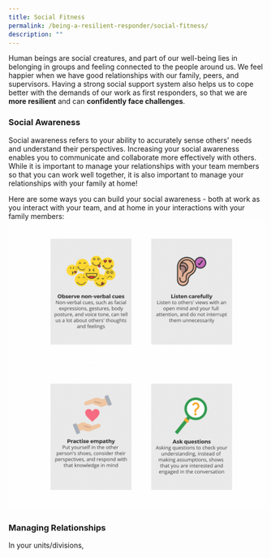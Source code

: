 ```yaml
---
title: Social Fitness
permalink: /being-a-resilient-responder/social-fitness/
description: ""
---
```

Human beings are social creatures, and part of our well-being lies in belonging in groups and feeling connected to the people around us. We feel happier when we have good relationships with our family, peers, and supervisors. Having a strong social support system also helps us to cope better with the demands of our work as first responders, so that we are **more resilient** and can **confidently face challenges**.

### Social Awareness
Social awareness refers to your ability to accurately sense others' needs and understand their perspectives. Increasing your social awareness enables you to communicate and collaborate more effectively with others. While it is important to manage your relationships with your team members so that you can work well together, it is also important to manage your relationships with your family at home!

Here are some ways you can build your social awareness - both at work as you interact with your team, and at home in your interactions with your family members: 
![](/images/social%20support%201.png)![](/images/social%20support%202.png)

### Managing Relationships
In your units/divisions, 